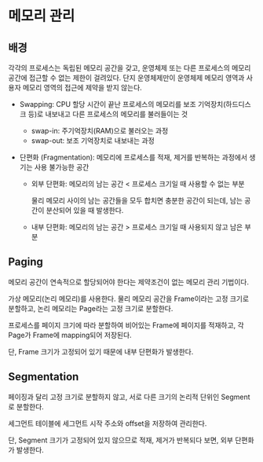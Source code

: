 # 메모리 관리

## 배경

각각의 프로세스는 독립된 메모리 공간을 갖고, 운영체제 또는 다른 프로세스의 메모리 공간에 접근할 수 없는 제한이 걸려있다. 단지 운영체제만이 운영체제 메모리 영역과 사용자 메모리 영역의 접근에 제약을 받지 않는다.

-   Swapping: CPU 할당 시간이 끝난 프로세스의 메모리를 보조 기억장치(하드디스크 등)로 내보내고 다른 프로세스의 메모리를 불러들이는 것
    -   swap-in: 주기억장치(RAM)으로 불러오는 과정
    -   swap-out: 보조 기억장치로 내보내는 과정
-   단편화 (Fragmentation): 메모리에 프로세스를 적재, 제거를 반복하는 과정에서 생기는 사용 불가능한 공간

    -   외부 단편화: 메모리의 남는 공간 < 프로세스 크기일 때 사용할 수 없는 부분

        물리 메모리 사이의 남는 공간들을 모두 합치면 충분한 공간이 되는데, 남는 공간이 분산되어 있을 때 발생한다.

    -   내부 단편화: 메모리의 남는 공간 > 프로세스 크기일 때 사용되지 않고 남은 부분

## Paging

메모리 공간이 연속적으로 할당되어야 한다는 제약조건이 없는 메모리 관리 기법이다.

가상 메모리(논리 메모리)를 사용한다. 물리 메모리 공간을 Frame이라는 고정 크기로 분할하고, 논리 메모리는 Page라는 고정 크기로 분할한다.

프로세스를 페이지 크기에 따라 분할하여 비어있는 Frame에 페이지를 적재하고, 각 Page가 Frame에 mapping되어 저장된다.

단, Frame 크기가 고정되어 있기 때문에 내부 단편화가 발생한다.

## Segmentation

페이징과 달리 고정 크기로 분할하지 않고, 서로 다른 크기의 논리적 단위인 Segment로 분할한다.

세그먼트 테이블에 세그먼트 시작 주소와 offset을 저장하여 관리한다.

단, Segment 크기가 고정되어 있지 않으므로 적재, 제거가 반복되다 보면, 외부 단편화가 발생한다.
